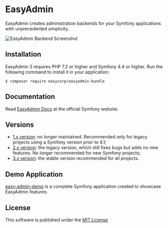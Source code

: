 EasyAdmin
=========

EasyAdmin creates administration backends for your Symfony applications with
unprecedented simplicity.

![EasyAdmin Backend Screenshot](/doc/images/easyadmin-full-backend.png)

Installation
------------

EasyAdmin 3 requires PHP 7.2 or higher and Symfony 4.4 or higher. Run the
following command to install it in your application:

```
$ composer require easycorp/easyadmin-bundle
```

Documentation
-------------

Read [EasyAdmin Docs][1] at the official Symfony website.

Versions
--------

* [1.x version](https://github.com/EasyCorp/EasyAdminBundle/tree/1.x): no longer
  maintained. Recommended only for legacy projects using a Symfony version prior to 4.1;
* [2.x version](https://github.com/EasyCorp/EasyAdminBundle/tree/2.x): the legacy
  version, which still fixes bugs but adds no new features. No longer recommended
  for new Symfony projects;
* [3.x version](https://github.com/EasyCorp/EasyAdminBundle/tree/master): the stable
  version recommended for all projects.

Demo Application
----------------

[easy-admin-demo](https://github.com/javiereguiluz/easy-admin-demo) is a complete
Symfony application created to showcase EasyAdmin features.

License
-------

This software is published under the [MIT License](LICENSE.md)

[1]: https://symfony.com/doc/master/bundles/EasyAdminBundle/index.html
